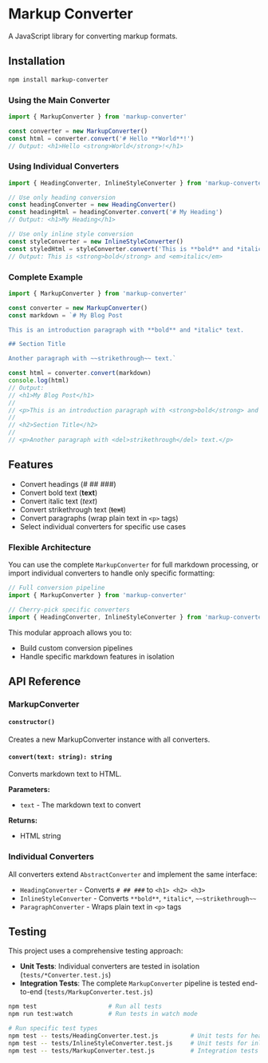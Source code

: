 # Markup Converter

A JavaScript library for converting markup formats.

## Installation
```bash
npm install markup-converter
```

### Using the Main Converter
```javascript
import { MarkupConverter } from 'markup-converter'

const converter = new MarkupConverter()
const html = converter.convert('# Hello **World**!')
// Output: <h1>Hello <strong>World</strong>!</h1>
```

### Using Individual Converters
```javascript
import { HeadingConverter, InlineStyleConverter } from 'markup-converter'

// Use only heading conversion
const headingConverter = new HeadingConverter()
const headingHtml = headingConverter.convert('# My Heading')
// Output: <h1>My Heading</h1>

// Use only inline style conversion
const styleConverter = new InlineStyleConverter()
const styledHtml = styleConverter.convert('This is **bold** and *italic*')
// Output: This is <strong>bold</strong> and <em>italic</em>
```

### Complete Example
```javascript
import { MarkupConverter } from 'markup-converter'

const converter = new MarkupConverter()
const markdown = `# My Blog Post

This is an introduction paragraph with **bold** and *italic* text.

## Section Title

Another paragraph with ~~strikethrough~~ text.`

const html = converter.convert(markdown)
console.log(html)
// Output:
// <h1>My Blog Post</h1>
// 
// <p>This is an introduction paragraph with <strong>bold</strong> and <em>italic</em> text.</p>
// 
// <h2>Section Title</h2>
// 
// <p>Another paragraph with <del>strikethrough</del> text.</p>
```

## Features
- Convert headings (# ## ###)
- Convert bold text (**text**)
- Convert italic text (*text*)
- Convert strikethrough text (~~text~~)
- Convert paragraphs (wrap plain text in `<p>` tags)
- Select individual converters for specific use cases

### Flexible Architecture
You can use the complete `MarkupConverter` for full markdown processing, or import individual converters to handle only specific formatting:

```javascript
// Full conversion pipeline
import { MarkupConverter } from 'markup-converter'

// Cherry-pick specific converters
import { HeadingConverter, InlineStyleConverter } from 'markup-converter'
```

This modular approach allows you to:
- Build custom conversion pipelines
- Handle specific markdown features in isolation

## API Reference

### MarkupConverter

#### `constructor()`
Creates a new MarkupConverter instance with all converters.

#### `convert(text: string): string`
Converts markdown text to HTML.

**Parameters:**
- `text` - The markdown text to convert

**Returns:**
- HTML string

### Individual Converters

All converters extend `AbstractConverter` and implement the same interface:

- `HeadingConverter` - Converts `# ## ###` to `<h1> <h2> <h3>`
- `InlineStyleConverter` - Converts `**bold**`, `*italic*`, `~~strikethrough~~`
- `ParagraphConverter` - Wraps plain text in `<p>` tags

## Testing

This project uses a comprehensive testing approach:

- **Unit Tests**: Individual converters are tested in isolation (`tests/*Converter.test.js`)
- **Integration Tests**: The complete `MarkupConverter` pipeline is tested end-to-end (`tests/MarkupConverter.test.js`)

```bash
npm test                    # Run all tests
npm run test:watch          # Run tests in watch mode

# Run specific test types
npm test -- tests/HeadingConverter.test.js         # Unit tests for headings
npm test -- tests/InlineStyleConverter.test.js     # Unit tests for inline styles
npm test -- tests/MarkupConverter.test.js          # Integration tests for full pipeline
```